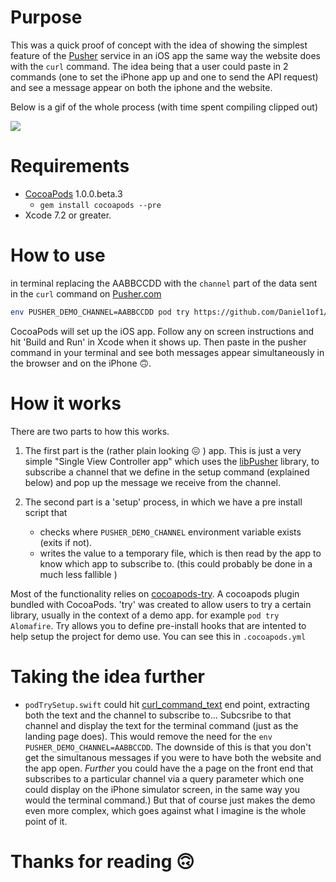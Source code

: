 # Purpose

This was a quick proof of concept with the idea of showing the simplest feature of the [Pusher](https://pusher.com) service in an iOS app the same way the website does with the `curl` command. The idea being that a user could paste in 2 commands (one to set the iPhone app up and one to send the API request) and see a message appear on both the iphone and the website.

Below is a gif of the whole process (with time spent compiling clipped out)

![](https://github.com/Daniel1of1/PusherDemo/raw/master/pusherd.gif)

# Requirements

- [CocoaPods](https://cocoapods.org) 1.0.0.beta.3
  - `gem install cocoapods --pre`
- Xcode 7.2 or greater.

# How to use

in terminal replacing the AABBCCDD with the `channel` part of the data sent in the `curl` command on [Pusher.com](https://pusher.com)

```sh
env PUSHER_DEMO_CHANNEL=AABBCCDD pod try https://github.com/Daniel1of1/PusherDemo
```

CocoaPods will set up the iOS app. Follow any on screen instructions and hit 'Build and Run' in Xcode when it shows up. Then paste in the pusher command in your terminal and see both messages appear simultaneously in the browser and on the iPhone 🙃.

# How it works

There are two parts to how this works. 

1. The first part is the (rather plain looking 😖 ) app. This is just a very simple "Single View Controller app" which uses the [libPusher](https://github.com/lukeredpath/libPusher) library, to subscribe a channel that we define in the setup command (explained below) and pop up the message we receive from the channel.

2. The second part is a 'setup' process, in which we have a pre install script that 
	- checks where `PUSHER_DEMO_CHANNEL` environment variable exists (exits if not). 
	- writes the value to a temporary file, which is then read by the app to know which app to subscribe to. (this could probably be done in a much less fallible )

Most of the functionality relies on [cocoapods-try](https://github.com/cocoapods/cocoapods-try). A cocoapods plugin bundled with CocoaPods. 'try' was created to allow users to try a certain library, usually in the context of a demo app. for example `pod try Alomafire`. Try allows you to define pre-install hooks that are intented to help setup the project for demo use. You can see this in `.cocoapods.yml`

# Taking the idea further
  
- `podTrySetup.swift` could hit [curl_command_text](http://pusher.com/utilities/curl_command_text.json) end point, extracting both the text and the channel to subscribe to... Subcsribe to that channel and display the text for the terminal command (just as the landing page does). This would remove the need for the `env PUSHER_DEMO_CHANNEL=AABBCCDD`. The downside of this is that you don't get the simultanous messages if you were to have both the website and the app open. _Further_ you could have the a page on the front end that subscribes to a particular channel via a query parameter which one could display on the iPhone simulator screen, in the same way you would the terminal command.) But that of course just makes the demo even more complex, which goes against what I imagine is the whole point of it.


# Thanks for reading 🙃

